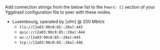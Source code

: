 Add connection strings from the below list to the `Peers: []` section of your
Yggdrasil configuration file to peer with these nodes.

* Luxembourg, operated by [ufm] @ 200 Mbit/s
  * `tls://[2a03:90c0:85::28a]:443`
  * `quic://[2a03:90c0:85::28a]:444`
  * `ws://[2a03:90c0:85::28a]:445`
  * `tcp://[2a03:90c0:85::28a]:446`
